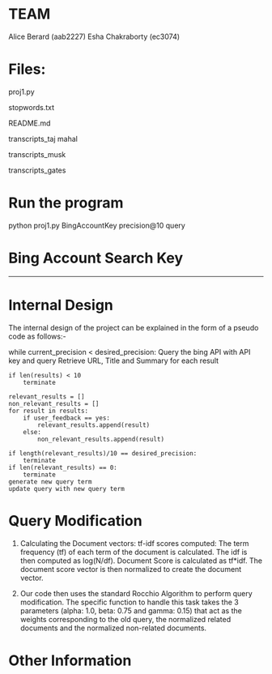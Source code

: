 TEAM
======
Alice Berard (aab2227)
Esha Chakraborty (ec3074)

Files:
=======
proj1.py

stopwords.txt

README.md

transcripts_taj mahal

transcripts_musk

transcripts_gates

Run the program
================
python proj1.py BingAccountKey precision@10 query

Bing Account Search Key
========================
***

Internal Design
================
The internal design of the project can be explained in the form of a pseudo code as follows:-

while current_precision < desired_precision:
	Query the bing API with API key and query
	Retrieve URL, Title and Summary for each result

	if len(results) < 10
		terminate

	relevant_results = []
	non_relevant_results = []
	for result in results:
		if user_feedback == yes:
			relevant_results.append(result)
		else:
			non_relevant_results.append(result)

	if length(relevant_results)/10 == desired_precision:
		terminate
	if len(relevant_results) == 0:
		terminate
	generate new query term
	update query with new query term

Query Modification
===================
1. Calculating the Document vectors:
	tf-idf scores computed: 
		The term frequency (tf) of each term of the document is calculated. The idf is then computed as log(N/df). Document Score is calculated as tf*idf. The document score vector is then normalized to create the document vector.

2. Our code then uses the standard Rocchio Algorithm to perform query modification. The specific function to handle this task takes the 3 parameters (alpha: 1.0, beta: 0.75 and gamma: 0.15) that act as the weights corresponding to the old query, the normalized related documents and the normalized non-related documents.


Other Information
==================